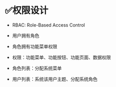 # ✅权限设计

- RBAC: Role-Based Access Control
- 用户拥有角色
- 角色拥有功能菜单权限
- 权限：功能菜单、功能按钮、功能页面、数据权限

- 角色列表：分配系统菜单
- 用户列表：系统该用户主题、分配系统角色
